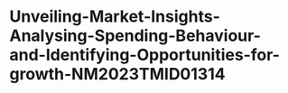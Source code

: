 # Unveiling-Market-Insights-Analysing-Spending-Behaviour-and-Identifying-Opportunities-for-growth-NM2023TMID01314
